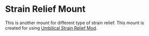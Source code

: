 # Strain Relief Mount

 This is another mount for different type of strain relief. This mount is created for using [Umbilical Strain Relief Mod](https://github.com/hartk1213/MISC/tree/main/Voron%20Mods/Voron%202/2.4/Voron2.4_umbilical_strain_relief).

